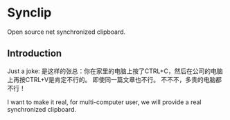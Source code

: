 # Synclip

Open source net synchronized clipboard.

## Introduction

Just a joke:
是这样的张总：你在家里的电脑上按了CTRL+C，然后在公司的电脑上再按CTRL+V是肯定不行的。 即使同一篇文章也不行。 不不不，多贵的电脑都不行！

I want to make it real, for multi-computer user, we will provide a real synchronized clipboard.
